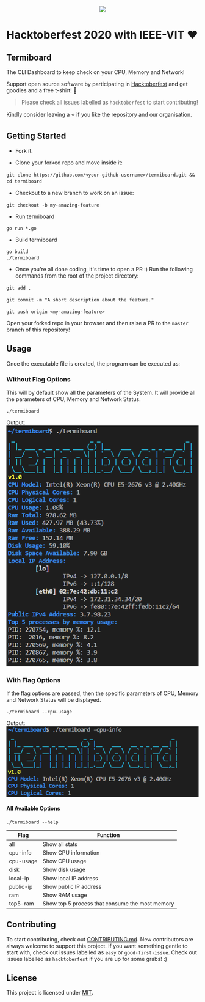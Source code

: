 <p align="center"><img width="40%" src="https://hacktoberfest.digitalocean.com/assets/HF-full-logo-b05d5eb32b3f3ecc9b2240526104cf4da3187b8b61963dd9042fdc2536e4a76c.svg"/></p>

# Hacktoberfest 2020 with IEEE-VIT :heart:
## Termiboard
The CLI Dashboard to keep check on your CPU, Memory and Network!

Support open source software by participating in [Hacktoberfest](https://hacktoberfest.digitalocean.com) and get goodies and a free t-shirt! :yellow_heart:

> Please check all issues labelled as `hacktoberfest` to start contributing!

Kindly consider leaving a :star: if you like the repository and our organisation.

## Getting Started
* Fork it.

* Clone your forked repo and move inside it:

`git clone https://github.com/<your-github-username>/termiboard.git && cd termiboard`

* Checkout to a new branch to work on an issue:

`git checkout -b my-amazing-feature`

* Run termiboard

```console
go run *.go
```

* Build termiboard
```console
go build
./termiboard
```


* Once you're all done coding, it's time to open a PR :)
Run the following commands from the root of the project directory:

`git add .`

`git commit -m "A short description about the feature."`

`git push origin <my-amazing-feature>`

Open your forked repo in your browser and then raise a PR to the `master` branch of this repository!

## Usage
Once the executable file is created, the program can be executed as:

### Without Flag Options
This will by default show all the parameters of the System. It will provide all the parameters of CPU, Memory and Network Status.
```console
./termiboard
```
Output:   
![Complete Output SS](images/CompleteOutput.PNG)
### With Flag Options
If the flag options are passed, then the specific parameters of CPU, Memory and Network Status will be displayed.
```console
./termiboard --cpu-usage
```
Output:       
![CPU Info Output SS](images/CpuInfo.PNG)
#### All Available Options
```console
./termiboard --help
```
| Flag      | Function                                        |
|-----------|-------------------------------------------------|
| all       | Show all stats                                  |
| cpu-info  | Show CPU information                            |
| cpu-usage | Show CPU usage                                  |
| disk      | Show disk usage                                 |
| local-ip  | Show local IP address                           |
| public-ip | Show public IP address                          |
| ram       | Show RAM usage                                  |
| top5-ram  | Show top 5 process that consume the most memory |

## Contributing
To start contributing, check out [CONTRIBUTING.md](https://github.com/IEEE-VIT/termiboard/blob/master/CONTRIBUTING.md). New contributors are always welcome to support this project. If you want something gentle to start with, check out issues labelled as `easy` or `good-first-issue`. Check out issues labelled as `hacktoberfest` if you are up for some grabs! :)

## License
This project is licensed under [MIT](https://github.com/IEEE-VIT/termiboard/blob/master/LICENSE).
